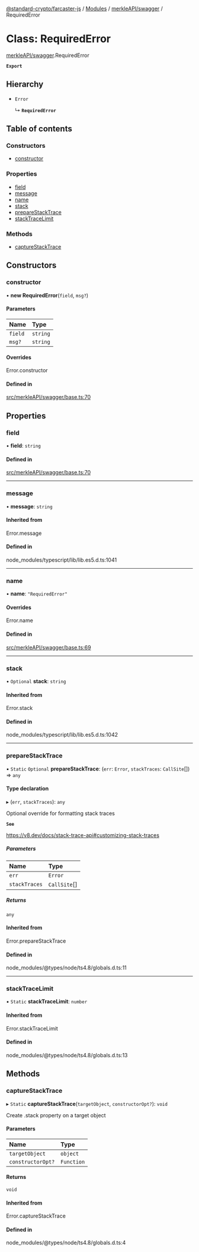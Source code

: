 [@standard-crypto/farcaster-js](../README.md) / [Modules](../modules.md) / [merkleAPI/swagger](../modules/merkleAPI_swagger.md) / RequiredError

# Class: RequiredError

[merkleAPI/swagger](../modules/merkleAPI_swagger.md).RequiredError

**`Export`**

## Hierarchy

- `Error`

  ↳ **`RequiredError`**

## Table of contents

### Constructors

- [constructor](merkleAPI_swagger.RequiredError.md#constructor)

### Properties

- [field](merkleAPI_swagger.RequiredError.md#field)
- [message](merkleAPI_swagger.RequiredError.md#message)
- [name](merkleAPI_swagger.RequiredError.md#name)
- [stack](merkleAPI_swagger.RequiredError.md#stack)
- [prepareStackTrace](merkleAPI_swagger.RequiredError.md#preparestacktrace)
- [stackTraceLimit](merkleAPI_swagger.RequiredError.md#stacktracelimit)

### Methods

- [captureStackTrace](merkleAPI_swagger.RequiredError.md#capturestacktrace)

## Constructors

### constructor

• **new RequiredError**(`field`, `msg?`)

#### Parameters

| Name | Type |
| :------ | :------ |
| `field` | `string` |
| `msg?` | `string` |

#### Overrides

Error.constructor

#### Defined in

[src/merkleAPI/swagger/base.ts:70](https://github.com/standard-crypto/farcaster-js/blob/main/src/merkleAPI/swagger/base.ts#L70)

## Properties

### field

• **field**: `string`

#### Defined in

[src/merkleAPI/swagger/base.ts:70](https://github.com/standard-crypto/farcaster-js/blob/main/src/merkleAPI/swagger/base.ts#L70)

___

### message

• **message**: `string`

#### Inherited from

Error.message

#### Defined in

node_modules/typescript/lib/lib.es5.d.ts:1041

___

### name

• **name**: ``"RequiredError"``

#### Overrides

Error.name

#### Defined in

[src/merkleAPI/swagger/base.ts:69](https://github.com/standard-crypto/farcaster-js/blob/main/src/merkleAPI/swagger/base.ts#L69)

___

### stack

• `Optional` **stack**: `string`

#### Inherited from

Error.stack

#### Defined in

node_modules/typescript/lib/lib.es5.d.ts:1042

___

### prepareStackTrace

▪ `Static` `Optional` **prepareStackTrace**: (`err`: `Error`, `stackTraces`: `CallSite`[]) => `any`

#### Type declaration

▸ (`err`, `stackTraces`): `any`

Optional override for formatting stack traces

**`See`**

https://v8.dev/docs/stack-trace-api#customizing-stack-traces

##### Parameters

| Name | Type |
| :------ | :------ |
| `err` | `Error` |
| `stackTraces` | `CallSite`[] |

##### Returns

`any`

#### Inherited from

Error.prepareStackTrace

#### Defined in

node_modules/@types/node/ts4.8/globals.d.ts:11

___

### stackTraceLimit

▪ `Static` **stackTraceLimit**: `number`

#### Inherited from

Error.stackTraceLimit

#### Defined in

node_modules/@types/node/ts4.8/globals.d.ts:13

## Methods

### captureStackTrace

▸ `Static` **captureStackTrace**(`targetObject`, `constructorOpt?`): `void`

Create .stack property on a target object

#### Parameters

| Name | Type |
| :------ | :------ |
| `targetObject` | `object` |
| `constructorOpt?` | `Function` |

#### Returns

`void`

#### Inherited from

Error.captureStackTrace

#### Defined in

node_modules/@types/node/ts4.8/globals.d.ts:4
